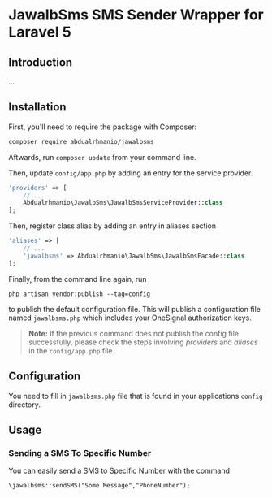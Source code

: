 # JawalbSms SMS Sender Wrapper for Laravel 5

## Introduction
...


## Installation

First, you'll need to require the package with Composer:

```sh
composer require abdualrhmanio/jawalbsms
```

Aftwards, run `composer update` from your command line.

Then, update `config/app.php` by adding an entry for the service provider.

```php
'providers' => [
	// ...
	Abdualrhmanio\JawalbSms\JawalbSmsServiceProvider::class
];
```


Then, register class alias by adding an entry in aliases section

```php
'aliases' => [
	// ...
	'jawalbsms' => Abdualrhmanio\JawalbSms\JawalbSmsFacade::class
];
```


Finally, from the command line again, run 

```
php artisan vendor:publish --tag=config
``` 

to publish the default configuration file. 
This will publish a configuration file named `jawalbsms.php` which includes your OneSignal authorization keys.

> **Note:** If the previous command does not publish the config file successfully, please check the steps involving *providers* and *aliases* in the `config/app.php` file.


## Configuration

You need to fill in `jawalbsms.php` file that is found in your applications `config` directory.

## Usage

### Sending a SMS To Specific Number

You can easily send a SMS to Specific Number with the command

    \jawalbsms::sendSMS("Some Message","PhoneNumber");

    

    
